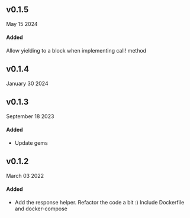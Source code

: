 ## v0.1.5
May 15 2024

#### Added
Allow yielding to a block when implementing call! method

## v0.1.4
January 30 2024

## v0.1.3
September 18 2023

#### Added
- Update gems

## v0.1.2
March 03 2022

#### Added
- Add the response helper.
  Refactor the code a bit :)
  Include Dockerfile and docker-compose
